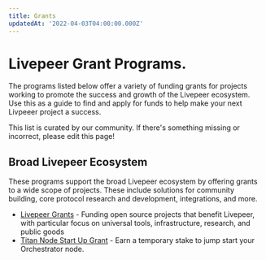 ```yaml
---
title: Grants
updatedAt: '2022-04-03T04:00:00.000Z'
---
```


# Livepeer Grant Programs.

The programs listed below offer a variety of funding grants for projects working
to promote the success and growth of the Livepeer ecosystem. Use this as a guide
to find and apply for funds to help make your next Livpeeer project a success.

This list is curated by our community. If there's something missing or
incorrect, please edit this page!

## Broad Livepeer Ecosystem

These programs support the broad Livepeer ecosystem by offering grants to a wide
scope of projects. These include solutions for community building, core protocol research and development, integrations, and more.&#x20;

*   [Livepeer Grants](https://livepeergrants.org) - Funding open source projects
    that benefit Livepeer, with particular focus on universal tools,
    infrastructure, research, and public goods
*   [Titan Node Start Up Grant](https://docs.google.com/forms/d/e/1FAIpQLSeZqkMsBEpgoMkQMjfMoMOOcsVq98plLNEk5hybzWfA4E\_vSg/viewform) -
    Earn a temporary stake to jump start your Orchestrator node.

